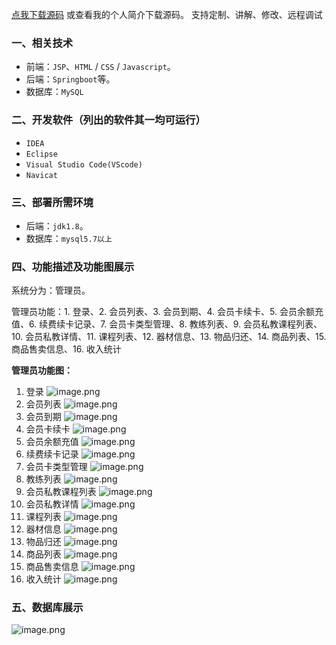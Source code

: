 [点我下载源码](https://www.oneprosol.com/detail/b0ccadc56fb44143a835a072f0347809)
或查看我的个人简介下载源码。
支持定制、讲解、修改、远程调试
### 一、相关技术
- 前端：`JSP`、`HTML` / `CSS` / `Javascript`。
- 后端：`Springboot`等。
- 数据库：`MySQL`

### 二、开发软件（列出的软件其一均可运行）
- `IDEA`
- `Eclipse`
- `Visual Studio Code(VScode)`
- `Navicat`
### 三、部署所需环境

- 后端：`jdk1.8`。
- 数据库：`mysql5.7以上`

### 四、功能描述及功能图展示
系统分为：管理员。

管理员功能：1. 登录、2. 会员列表、3. 会员到期、4. 会员卡续卡、5. 会员余额充值、6. 续费续卡记录、7. 会员卡类型管理、8.  教练列表、9.  会员私教课程列表、10.  会员私教详情、11. 课程列表、12.  器材信息、13.  物品归还、14.  商品列表、15. 商品售卖信息、16.  收入统计


**管理员功能图：**

1. 登录
![image.png](https://pic.picprosol.com/user_upload/47a0c8c315464e69858d8da56b2d15ba/2025-01-06%2017:54:25_image.png)
2. 会员列表
![image.png](https://pic.picprosol.com/user_upload/47a0c8c315464e69858d8da56b2d15ba/2025-01-06%2017:49:51_image.png)
3. 会员到期
![image.png](https://pic.picprosol.com/user_upload/47a0c8c315464e69858d8da56b2d15ba/2025-01-06%2017:50:14_image.png)
4. 会员卡续卡
![image.png](https://pic.picprosol.com/user_upload/47a0c8c315464e69858d8da56b2d15ba/2025-01-06%2017:50:41_image.png)
5. 会员余额充值
![image.png](https://pic.picprosol.com/user_upload/47a0c8c315464e69858d8da56b2d15ba/2025-01-06%2017:51:10_image.png)
6. 续费续卡记录
![image.png](https://pic.picprosol.com/user_upload/47a0c8c315464e69858d8da56b2d15ba/2025-01-06%2017:46:09_image.png)
7. 会员卡类型管理
![image.png](https://pic.picprosol.com/user_upload/47a0c8c315464e69858d8da56b2d15ba/2025-01-06%2017:46:14_image.png)
8. 教练列表
![image.png](https://pic.picprosol.com/user_upload/47a0c8c315464e69858d8da56b2d15ba/2025-01-06%2017:47:35_image.png)
9. 会员私教课程列表
![image.png](https://pic.picprosol.com/user_upload/47a0c8c315464e69858d8da56b2d15ba/2025-01-06%2017:48:16_image.png)
10. 会员私教详情
![image.png](https://pic.picprosol.com/user_upload/47a0c8c315464e69858d8da56b2d15ba/2025-01-06%2017:48:22_image.png)
11. 课程列表
![image.png](https://pic.picprosol.com/user_upload/47a0c8c315464e69858d8da56b2d15ba/2025-01-06%2017:48:29_image.png)
12. 器材信息
![image.png](https://pic.picprosol.com/user_upload/47a0c8c315464e69858d8da56b2d15ba/2025-01-06%2017:48:39_image.png)
13. 物品归还
![image.png](https://pic.picprosol.com/user_upload/47a0c8c315464e69858d8da56b2d15ba/2025-01-06%2017:48:46_image.png)
14. 商品列表
![image.png](https://pic.picprosol.com/user_upload/47a0c8c315464e69858d8da56b2d15ba/2025-01-06%2017:48:52_image.png)
15. 商品售卖信息
![image.png](https://pic.picprosol.com/user_upload/47a0c8c315464e69858d8da56b2d15ba/2025-01-06%2017:49:07_image.png)
16. 收入统计
![image.png](https://pic.picprosol.com/user_upload/47a0c8c315464e69858d8da56b2d15ba/2025-01-06%2017:49:12_image.png)

### 五、数据库展示
![image.png](https://pic.picprosol.com/user_upload/47a0c8c315464e69858d8da56b2d15ba/2025-01-06%2017:52:35_image.png)
